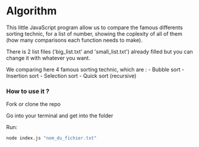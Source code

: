 # Algorithm

This little JavaScript program allow us to compare the famous differents sorting technic, for a list of number, showing the coplexity of all of them (how many comparisons each function needs to make).

There is 2 list files ('big_list.txt' and 'small_list.txt') already filled but you can change it with whatever you want.

We comparing here 4 famous sorting technic, which are :
    - Bubble sort
    - Insertion sort
    - Selection sort
    - Quick sort (recursive)

  
  ### How to use it ? 
  
Fork or clone the repo

Go into your terminal and get into the folder

Run:

```sh
node index.js "nom_du_fichier.txt"
```
